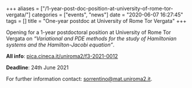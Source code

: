 +++
aliases = ["/1-year-post-doc-position-at-university-of-rome-tor-vergata/"]
categories = ["events", "news"]
date = "2020-06-07 16:27:45"
tags = []
title = "One-year postdoc at University of Rome Tor Vergata"
+++

Opening for a 1-year postdoctoral position at University of Rome Tor Vergata on *“Variational and PDE methods for the study of Hamiltonian systems and the Hamilton-Jacobi equation”*.

**All info**: [pica.cineca.it/uniroma2/f3-2021-0012](https://pica.cineca.it/uniroma2/f3-2021-0012)

**Deadline**: 24th June 2021

For further information contact: [sorrentino@mat.uniroma2.it](mailto:sorrentino@mat.uniroma2.it).